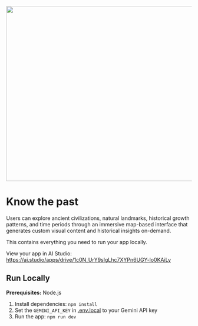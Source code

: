 <div align="center">
<img width="1200" height="475" alt="GHBanner" src="https://github.com/user-attachments/assets/8fde7b17-afe9-4091-8d9f-61a70dd703a2" />
</div>

# Know the past

Users can explore ancient civilizations, natural landmarks, historical growth patterns, and time periods through an immersive map-based interface that generates custom visual content and historical insights on-demand.

This contains everything you need to run your app locally.

View your app in AI Studio: https://ai.studio/apps/drive/1c0N_UrY9sIgLhc7XYPn6UGY-lo0KAiLy

## Run Locally

**Prerequisites:**  Node.js


1. Install dependencies:
   `npm install`
2. Set the `GEMINI_API_KEY` in [.env.local](.env.local) to your Gemini API key
3. Run the app:
   `npm run dev`
